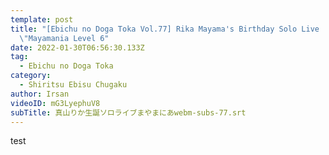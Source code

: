 ```yaml
---
template: post
title: "[Ebichu no Doga Toka Vol.77] Rika Mayama's Birthday Solo Live
  \"Mayamania Level 6"
date: 2022-01-30T06:56:30.133Z
tag:
  - Ebichu no Doga Toka
category:
  - Shiritsu Ebisu Chugaku
author: Irsan
videoID: mG3LyephuV8
subTitle: 真山りか生誕ソロライブまやまにあwebm-subs-77.srt
---
```

test